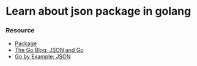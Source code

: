 # Learn about json package in golang

### Resource
* [Package](https://golang.org/pkg/encoding/json/)
* [The Go Blog: JSON and Go](https://blog.golang.org/json-and-go)
* [Go by Example: JSON](https://gobyexample.com/json)
